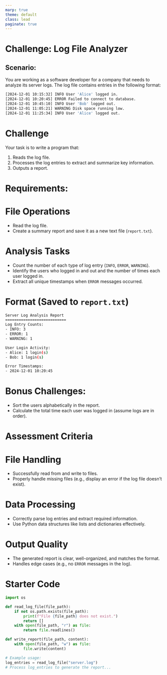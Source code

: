 ```yaml
---
marp: true
theme: default
class: lead
paginate: true
---
```


<!-- headingDivider: 1 -->
<!-- backgroundColor: black -->
<!-- class: invert -->

# **Challenge: Log File Analyzer**

## **Scenario:**

You are working as a software developer for a company that needs to analyze its server logs. The log file contains entries in the following format:

```bash
[2024-12-01 10:15:32] INFO User 'Alice' logged in.
[2024-12-01 10:20:45] ERROR Failed to connect to database.
[2024-12-01 10:45:10] INFO User 'Bob' logged out.
[2024-12-01 11:05:21] WARNING Disk space running low.
[2024-12-01 11:25:34] INFO User 'Alice' logged out.
```

# Challenge

Your task is to write a program that:

1. Reads the log file.
2. Processes the log entries to extract and summarize key information.
3. Outputs a report.

# **Requirements:**

# File Operations

- Read the log file.
- Create a summary report and save it as a new text file (`report.txt`).

# Analysis Tasks

- Count the number of each type of log entry (`INFO`, `ERROR`, `WARNING`).
- Identify the users who logged in and out and the number of times each user logged in.
- Extract all unique timestamps when `ERROR` messages occurred.

# Format (Saved to `report.txt`)

 ```bash
 Server Log Analysis Report
 ===========================
 Log Entry Counts:
 - INFO: 3
 - ERROR: 1
 - WARNING: 1

 User Login Activity:
 - Alice: 1 login(s)
 - Bob: 1 login(s)

 Error Timestamps:
 - 2024-12-01 10:20:45
 ```

# **Bonus Challenges:**

- Sort the users alphabetically in the report.
- Calculate the total time each user was logged in (assume logs are in order).

# **Assessment Criteria**

# File Handling

- Successfully read from and write to files.
- Properly handle missing files (e.g., display an error if the log file doesn’t exist).

# Data Processing

- Correctly parse log entries and extract required information.
- Use Python data structures like lists and dictionaries effectively.

# Output Quality

- The generated report is clear, well-organized, and matches the format.
- Handles edge cases (e.g., no `ERROR` messages in the log).

# **Starter Code**

```python
import os

def read_log_file(file_path):
    if not os.path.exists(file_path):
        print(f"File {file_path} does not exist.")
        return []
    with open(file_path, "r") as file:
        return file.readlines()

def write_report(file_path, content):
    with open(file_path, "w") as file:
        file.write(content)

# Example usage:
log_entries = read_log_file("server.log")
# Process log_entries to generate the report...
```
